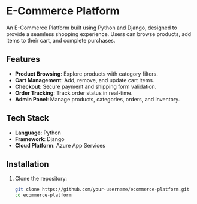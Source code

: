 # E-Commerce Platform

An E-Commerce Platform built using Python and Django, designed to provide a seamless shopping experience. Users can browse products, add items to their cart, and complete purchases.

## Features

- **Product Browsing**: Explore products with category filters.
- **Cart Management**: Add, remove, and update cart items.
- **Checkout**: Secure payment and shipping form validation.
- **Order Tracking**: Track order status in real-time.
- **Admin Panel**: Manage products, categories, orders, and inventory.

## Tech Stack

- **Language**: Python
- **Framework**: Django
- **Cloud Platform**: Azure App Services

## Installation

1. Clone the repository:
   ```bash
   git clone https://github.com/your-username/ecommerce-platform.git
   cd ecommerce-platform
